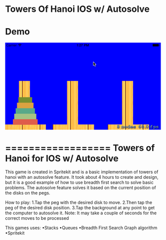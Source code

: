 Towers Of Hanoi IOS w/ Autosolve
==================
Demo
==================
![alt tag](https://raw.githubusercontent.com/chrsmys/TowersOfHanoi/current-branch/file.gif)

==================
Towers of Hanoi for IOS w/ Autosolve
==================

This game is created in Spritekit and is a basic implementation of towers of hanoi with an autosolve feature.
It took about 4 hours to create and design, but it is a good example of how to use 
breadth first search to solve basic problems. The autosolve feature solves it based on the current position 
of the disks on the pegs.

How to play:
1.Tap the peg with the desired disk to move.
2.Then tap the peg of the desired disk position.
3.Tap the background at any point to get the computer to autosolve it.
  Note: It may take a couple of seconds for the correct moves to be processed


This games uses:
•Stacks
•Queues
•Breadth First Search Graph algorithm
•Spritekit



